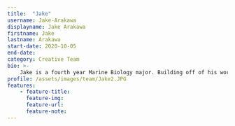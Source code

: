 ```yaml
---
title:  "Jake"
username: Jake-Arakawa
displayname: Jake Arakawa
firstname: Jake
lastname: Arakawa
start-date: 2020-10-05 
end-date:
category: Creative Team
bio: >- 
    Jake is a fourth year Marine Biology major. Building off of his work as an undergraduate learning assistant, he believes that all students should have inclusive, accessible learning resources, and is passionate about helping to prepare students for success during college.   
profile: /assets/images/team/Jake2.JPG
features:
    - feature-title: 
      feature-img: 
      feature-url: 
      feature-note: 
---
```

